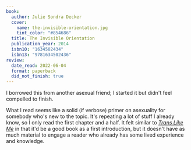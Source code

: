 ```yaml
---
book:
  author: Julie Sondra Decker
  cover:
    name: the-invisible-orientation.jpg
    tint_color: "#854686"
  title: The Invisible Orientation
  publication_year: 2014
  isbn10: "1634502434"
  isbn13: "9781634502436"
review:
  date_read: 2022-06-04
  format: paperback
  did_not_finish: true
---
```


I borrowed this from another asexual friend; I started it but didn't feel compelled to finish.

What I read seems like a solid (if verbose) primer on asexuality for somebody who's new to the topic.
It's repeating a lot of stuff I already know, so I only read the first chapter and a half.
It felt similar to [*Trans Like Me*](/reviews/trans-like-me/) in that it'd be a good book as a first introduction, but it doesn't have as much material to engage a reader who already has some lived experience and knowledge.
